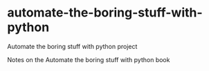 # automate-the-boring-stuff-with-python
Automate the boring stuff with python project

Notes on the Automate the boring stuff with python book
